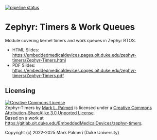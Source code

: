[![pipeline status](https://gitlab.oit.duke.edu/EmbeddedMedicalDevices/zephyr-timers/badges/main/pipeline.svg)](https://gitlab.oit.duke.edu/EmbeddedMedicalDevices/zephyr-timers/-/commits/main)

# Zephyr: Timers & Work Queues

Module covering kernel timers and work queues in Zephyr RTOS.

* HTML Slides: https://embeddedmedicaldevices.pages.oit.duke.edu/zephyr-timers/Zephyr-Timers.html
* PDF Slides: https://embeddedmedicaldevices.pages.oit.duke.edu/zephyr-timers/Zephyr-Timers.pdf

## Licensing
<a rel="license" href="http://creativecommons.org/licenses/by-sa/3.0/deed.en_US"><img alt="Creative Commons License" style="border-width:0" src="http://i.creativecommons.org/l/by-sa/3.0/88x31.png" /></a><br /><span xmlns:dct="http://purl.org/dc/terms/" property="dct:title">Zephyr-Timers</span> by <a xmlns:cc="http://creativecommons.org/ns#" href="https://github.com/mlp6/" property="cc:attributionName" rel="cc:attributionURL">Mark L. Palmeri</a> is licensed under a <a rel="license" href="http://creativecommons.org/licenses/by-sa/3.0/deed.en_US">Creative Commons Attribution-ShareAlike 3.0 Unported License</a>.<br />Based on a work at <a xmlns:dct="http://purl.org/dc/terms/" href="https://gitlab.oit.duke.edu/EmbeddedMedicalDevices/zephyr-gpio-isr-callbacks" rel="dct:source">https://gitlab.oit.duke.edu/EmbeddedMedicalDevices/zephyr-timers</a>.

Copyright (c) 2022-2025 Mark Palmeri (Duke University)
